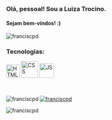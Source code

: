 <h3> Olá, pessoal! Sou a Luiza Trocino. </h3>



<h4> Sejam bem-vindos! :) </h4>

<p align="left"> <img src="https://komarev.com/ghpvc/?username=luizatrocino&label=Profile%20views&color=0e75b6&style=flat" alt="franciscpd" /> </p>

<h3> Tecnologias: </h3>

<p align="left">
<img src="https://cdn.jsdelivr.net/gh/devicons/devicon/icons/html5/html5-original.svg" alt="HTML 5" width="36px" /> 
<img src="https://cdn.jsdelivr.net/gh/devicons/devicon/icons/css3/css3-original-wordmark.svg" alt="CSS" width="45px" />
<img src="https://cdn.jsdelivr.net/gh/devicons/devicon/icons/javascript/javascript-original.svg" alt="JS" width="39px"/>
</p>
<br>

<p><img align="left" style="display:block;" src="https://github-readme-stats.vercel.app/api/top-langs?username=luizatrocino&show_icons=true&locale=en&layout=compact" alt="franciscpd" /></p>

<p align="left" style="margin-top:10px;"> <a href="https://github.com/ryo-ma/github-profile-trophy"><img src="https://github-profile-trophy.vercel.app/?username=luizatrocino&theme=onedark&row=1&margin-w=5" alt="franciscpd" /></a> </p>

<p><img align="center" src="https://github-readme-streak-stats.herokuapp.com/?user=luizatrocino&layout=compact" alt="franciscpd" /></p>



